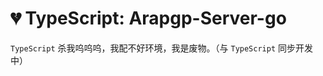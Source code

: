# :broken_heart: TypeScript: Arapgp-Server-go

`TypeScript` 杀我呜呜呜，我配不好环境，我是废物。（与 `TypeScript` 同步开发中）
